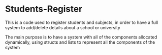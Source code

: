 # Students-Register

This is a code used to register students and subjects, in order to have a full system to add/delete details about a school or university

The main purpose is to have a system with all of the components allocated dynamically, using structs and lists to represent all the components of the system
